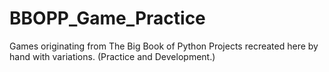 # BBOPP_Game_Practice
Games originating from The Big Book of Python Projects recreated here by hand with variations. (Practice and Development.)
